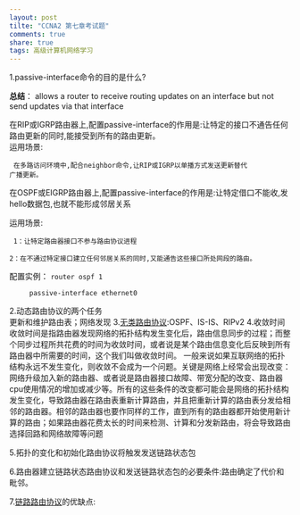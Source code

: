```yaml
---
layout: post
tilte: "CCNA2 第七章考试题"
comments: true
share: true
tags: 高级计算机网络学习
---
```


1.passive-interface命令的目的是什么? 

__总结__： allows a router to receive routing updates on an interface but not send updates via that interface

在RIP或IGRP路由器上,配置passive-interface的作用是:让特定的接口不通告任何路由更新的同时,能接受到所有的路由更新。  
      运用场景:

     在多路访问环境中,配合neighbor命令,让RIP或IGRP以单播方式发送更新替代                 广播更新。 

在OSPF或EIGRP路由器上,配置passive-interface的作用是:让特定借口不能收,发hello数据包,也就不能形成邻居关系

运用场景:

     1：让特定路由器接口不参与路由协议进程

    2：在不通过特定接口建立任何邻居关系的同时,又能通告这些接口所处网段的路由。

 

配置实例： 
         `router ospf 1`

         passive-interface ethernet0
         
  2.动态路由协议的两个任务  
  更新和维护路由表；网络发现
  3.[无类路由协议](http://baike.baidu.com/link?url=AEMLR_JUN5JDrCjaG_6mW85diAHOCVGB-KPo64ydTiM5QOv1XdVhdj1xzEXzb-XM-5g9MDxmlBhqWYLIwU7xXa):OSPF、IS-IS、RIPv2
  4.收敛时间
  收敛时间是指路由器发现网络的拓扑结构发生变化后，路由信息同步的过程；而整个同步过程所共花费的时间为收敛时间，或者说是某个路由信息变化后反映到所有路由器中所需要的时间，这个我们叫做收敛时间。
一般来说如果互联网络的拓扑结构永远不发生变化，则收敛不会成为一个问题。关键是网络上经常会出现改变：网络升级加入新的路由器、或者说是路由器接口故障、带宽分配的改变、路由器cpu使用情况的增加或减少等。所有的这些条件的改变都可能会是网络的拓扑结构发生变化，导致路由器在路由表重新计算路由，并且把重新计算的路由表分发给相邻的路由器。相邻的路由器也要作同样的工作，直到所有的路由器都开始使用新计算的路由；如果路由器花费太长的时间来检测、计算和分发新路由，将会导致路由选择回路和网络故障等问题

5.拓扑的变化和初始化路由协议将触发发送链路状态包

6.路由器建立链路状态路由协议和发送链路状态包的必要条件:路由确定了代价和毗邻。

7.[链路路由协议](http://baike.baidu.com/link?url=OJcol8Uman6UfcYpQYRxFE3gWFL43zbi_u2vLb4GdJsqVl65dKAosVUKc7AuaGvOWof-LVZ-i1-z4bcEc2kfyq)的优缺点:

